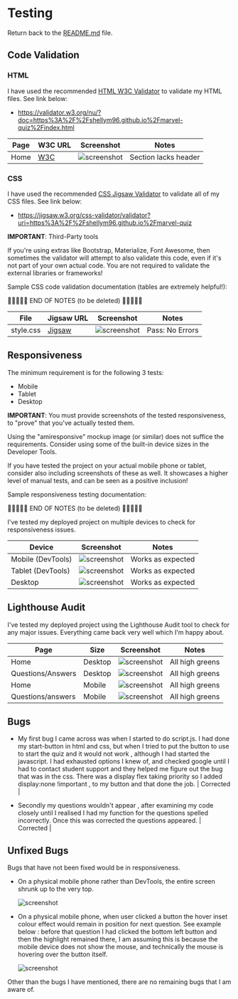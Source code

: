 # Testing

Return back to the [README.md](README.md) file.


## Code Validation

### HTML

I have used the recommended [HTML W3C Validator](https://validator.w3.org) to validate my HTML files.
See link below:

- https://validator.w3.org/nu/?doc=https%3A%2F%2Fshellym96.github.io%2Fmarvel-quiz%2Findex.html


| Page | W3C URL | Screenshot | Notes |
| --- | --- | --- | --- |
| Home | [W3C](https://validator.w3.org/nu/?doc=https%3A%2F%2Fshellym96.github.io%2Fmarvel-quiz%2Findex.html) | ![screenshot](documentation/html-validation-home.png) | Section lacks header |

### CSS

I have used the recommended [CSS Jigsaw Validator](https://jigsaw.w3.org/css-validator) to validate all of my CSS files.
See link below:
- https://jigsaw.w3.org/css-validator/validator?uri=https%3A%2F%2Fshellym96.github.io%2Fmarvel-quiz

**IMPORTANT**: Third-Party tools

If you're using extras like Bootstrap, Materialize, Font Awesome, then sometimes the validator
will attempt to also validate this code, even if it's not part of your own actual code.
You are not required to validate the external libraries or frameworks!

Sample CSS code validation documentation (tables are extremely helpful!):

🛑🛑🛑🛑🛑 END OF NOTES (to be deleted) 🛑🛑🛑🛑🛑

| File | Jigsaw URL | Screenshot | Notes |
| --- | --- | --- | --- |
| style.css | [Jigsaw](https://jigsaw.w3.org/css-validator/validator?uri=https%3A%2F%2Fshellym96.github.io%2Fmarvel-quiz) | ![screenshot](documentation/css-validation-style.png) | Pass: No Errors |


## Responsiveness


The minimum requirement is for the following 3 tests:
- Mobile
- Tablet
- Desktop

**IMPORTANT**: You must provide screenshots of the tested responsiveness, to "prove" that you've actually tested them.

Using the "amiresponsive" mockup image (or similar) does not suffice the requirements.
Consider using some of the built-in device sizes in the Developer Tools.

If you have tested the project on your actual mobile phone or tablet, consider also including screenshots of these as well.
It showcases a higher level of manual tests, and can be seen as a positive inclusion!

Sample responsiveness testing documentation:

🛑🛑🛑🛑🛑 END OF NOTES (to be deleted) 🛑🛑🛑🛑🛑

I've tested my deployed project on multiple devices to check for responsiveness issues.

| Device | Screenshot | Notes |
| --- | --- | --- |
| Mobile (DevTools) | ![screenshot](documentation/responsive-mobile.png) | Works as expected |
| Tablet (DevTools) | ![screenshot](documentation/responsive-tablet.png) | Works as expected |
| Desktop | ![screenshot](documentation/responsive-desktop.png) | Works as expected |

## Lighthouse Audit

I've tested my deployed project using the Lighthouse Audit tool to check for any major issues. Everything came back very well which I'm happy about.

| Page | Size | Screenshot | Notes |
| --- | --- | --- | --- |
| Home | Desktop | ![screenshot](documentation/lighthouse-desktop-home.png) | All high greens |
| Questions/Answers | Desktop | ![screenshot](documentation/lighthouse-desktop-qs.png) | All high greens |
| Home | Mobile | ![screenshot](documentation/lighthouse-mobile-home.png) | All high greens |
| Questions/answers | Mobile | ![screenshot](documentation/lighthouse-mobile-qs.png) | All high greens |

## Bugs

- My first bug I came across was when I started to do script.js. I had done my start-button in html and css, but when I tried to put the button to use to start the quiz and it would not work , although I had started the javascript. I had exhausted options I knew of, and checked google until I had to contact student support and they helped me figure out the bug that was in the css. There was a display flex taking priority so I added display:none !important , to my button and that done the job. | Corrected |

- Secondly my questions wouldn't appear , after examining my code closely until I realised I had my function for the questions spelled incorrectly. Once this was corrected the questions appeared. | Corrected |


## Unfixed Bugs

Bugs that have not been fixed would be in responsiveness.

- On a physical mobile phone rather than DevTools, the entire screen shrunk up to the very top.

    ![screenshot](documentation/unfixed-bug01.png)
    
 

- On a physical mobile phone, when user clicked a button the hover inset colour effect would remain in position for next question. See example below : before that question I had clicked the bottom left button and then the highlight remained there, I am assuming this is because the mobile device does not show the mouse, and technically the mouse is hovering over the button itself.

    ![screenshot](documentation/unfixed-bug02.png)


Other than the bugs I have mentioned, there are no remaining bugs that I am aware of.
